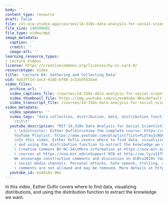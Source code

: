 ```yaml
---
body: ''
content_type: resource
draft: false
file: /ol-ocw-studio-app/courses/14-310x-data-analysis-for-social-scientists-spring-2023/14310x-lecture-4_360p_16_9.mp4
file_size: 148399681
file_type: video/mp4
image_metadata:
  caption: ''
  credit: ''
  image-alt: ''
learning_resource_types:
- Lecture Videos
license: https://creativecommons.org/licenses/by-nc-sa/4.0/
resourcetype: Video
title: 'Lecture 04: Gathering and Collecting Data'
uid: 4a53ff14-aac3-41db-bf68-2c52bdfb1bad
video_files:
  archive_url: ''
  video_captions_file: /courses/14-310x-data-analysis-for-social-scientists-spring-2023/1bUOl4GxMYRDMIJM2iKIPW5nZOIr2hSPR_transcript.webvtt
  video_thumbnail_file: https://img.youtube.com/vi/msAXs6o-9Ko/default.jpg
  video_transcript_file: /courses/14-310x-data-analysis-for-social-scientists-spring-2023/1bUOl4GxMYRDMIJM2iKIPW5nZOIr2hSPR_transcript.pdf
video_metadata:
  video_speakers: ''
  video_tags: "data collection, distribution, data, distribution function, kernal\t\
    \t\t\t"
  youtube_description: "MIT 14.310x Data Analysis for Social Scientists, Spring 2023\
    \ \nInstructor: Esther Duflo\n\nView the complete course: https://ocw.mit.edu/courses/14-310x-data-analysis-for-social-scientists-spring-2023\n\
    YouTube Playlist: https://www.youtube.com/playlist?list=PLUl4u3cNGP61ATaGTFcSp7bhogloD2wHP\n\
    \nIn this video, Esther Duflo covers where to find data, visualizing distributions,\
    \ and using the distribution function to extract the knowledge we want. \n\nLicense:\
    \ Creative Commons BY-NC-SA\nMore information at https://ocw.mit.edu/terms\nMore\
    \ courses at https://ocw.mit.edu\nSupport OCW at http://ow.ly/a1If50zVRlQ\n\n\
    We encourage constructive comments and discussion on OCW\u2019s YouTube and other\
    \ social media channels. Personal attacks, hate speech, trolling, and inappropriate\
    \ comments are not allowed and may be removed. More details at https://ocw.mit.edu/comments.\n"
  youtube_id: msAXs6o-9Ko
---
```

In this video, Esther Duflo covers where to find data, visualizing distributions, and using the distribution function to extract the knowledge we want.